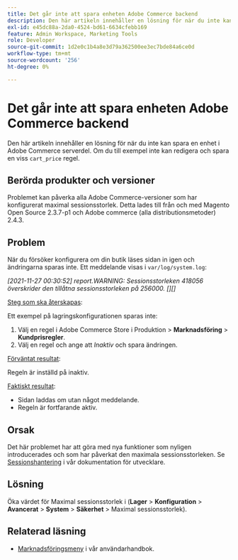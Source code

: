 ```yaml
---
title: Det går inte att spara enheten Adobe Commerce backend
description: Den här artikeln innehåller en lösning för när du inte kan spara en enhet i Adobe Commerce serverdel. Om du till exempel inte kan redigera och spara en viss kundvagnsregel.
exl-id: e45dc88a-2da0-4524-bd61-6634cfebb169
feature: Admin Workspace, Marketing Tools
role: Developer
source-git-commit: 1d2e0c1b4a8e3d79a362500ee3ec7bde84a6ce0d
workflow-type: tm+mt
source-wordcount: '256'
ht-degree: 0%

---
```


# Det går inte att spara enheten Adobe Commerce backend

Den här artikeln innehåller en lösning för när du inte kan spara en enhet i Adobe Commerce serverdel. Om du till exempel inte kan redigera och spara en viss `cart_price` regel.

## Berörda produkter och versioner

Problemet kan påverka alla Adobe Commerce-versioner som har konfigurerat maximal sessionsstorlek. Detta lades till från och med Magento Open Source 2.3.7-p1 och Adobe commerce (alla distributionsmetoder) 2.4.3.


## Problem

När du försöker konfigurera om din butik läses sidan in igen och ändringarna sparas inte. Ett meddelande visas i `var/log/system.log`:

*[2021-11-27 00:30:52] report.WARNING: Sessionsstorleken 418056 överskrider den tillåtna sessionsstorleken på 256000. [][]*

<u>Steg som ska återskapas</u>:

Ett exempel på lagringskonfigurationen sparas inte:

1. Välj en regel i Adobe Commerce Store i Produktion > **Marknadsföring** > **Kundprisregler**.
1. Välj en regel och ange att *Inaktiv* och spara ändringen.

<u>Förväntat resultat</u>:

Regeln är inställd på inaktiv.

<u>Faktiskt resultat</u>:

* Sidan laddas om utan något meddelande.
* Regeln är fortfarande aktiv.

## Orsak

Det här problemet har att göra med nya funktioner som nyligen introducerades och som har påverkat den maximala sessionsstorleken. Se [Sessionshantering](https://docs.magento.com/user-guide/stores/security-session-management.html) i vår dokumentation för utvecklare.

## Lösning

Öka värdet för Maximal sessionsstorlek i (**Lager** > **Konfiguration** > **Avancerat** > **System** > **Säkerhet** > Maximal sessionsstorlek).

## Relaterad läsning

* [Marknadsföringsmeny](https://docs.magento.com/user-guide/marketing/marketing-menu.html) i vår användarhandbok.
